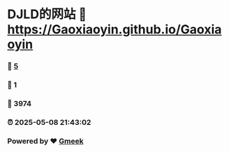 # DJLD的网站 :link: https://Gaoxiaoyin.github.io/Gaoxiaoyin 
### :page_facing_up: [5](https://Gaoxiaoyin.github.io/Gaoxiaoyin/tag.html) 
### :speech_balloon: 1 
### :hibiscus: 3974 
### :alarm_clock: 2025-05-08 21:43:02 
### Powered by :heart: [Gmeek](https://github.com/Meekdai/Gmeek)
